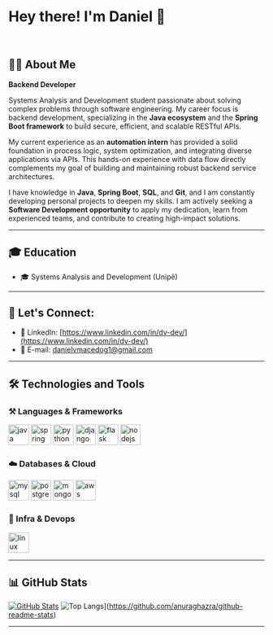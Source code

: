 # Hey there! I'm Daniel 👋
<br>

## 🧑‍💻 About Me

**Backend Developer**

Systems Analysis and Development student passionate about solving complex problems through software engineering. My career focus is backend development, specializing in the **Java ecosystem** and the **Spring Boot framework** to build secure, efficient, and scalable RESTful APIs.

My current experience as an **automation intern** has provided a solid foundation in process logic, system optimization, and integrating diverse applications via APIs. This hands-on experience with data flow directly complements my goal of building and maintaining robust backend service architectures.

I have knowledge in **Java**, **Spring Boot**, **SQL**, and **Git**, and I am constantly developing personal projects to deepen my skills. I am actively seeking a **Software Development opportunity** to apply my dedication, learn from experienced teams, and contribute to creating high-impact solutions.

<hr>

## 🎓 Education

* 🎓 Systems Analysis and Development (Unipê)

<hr>

## 💬 Let's Connect:

* 🔗 LinkedIn: [https://www.linkedin.com/in/dv-dev/](https://www.linkedin.com/in/dv-dev/)
* 📧 E-mail: [danielvmacedog1@gmail.com](mailto:danielvmacedog1@gmail.com) 

<hr>

## 🛠️ Technologies and Tools

### ⚒️ Languages & Frameworks
<p>
  <img src="https://cdn.jsdelivr.net/gh/devicons/devicon/icons/java/java-original.svg" height="40" alt="java" />
  <img src="https://cdn.jsdelivr.net/gh/devicons/devicon/icons/spring/spring-original.svg" height="40" alt="spring" />
  <img src="https://cdn.jsdelivr.net/gh/devicons/devicon/icons/python/python-original.svg" height="40" alt="python" />
  <img src="https://cdn.jsdelivr.net/gh/devicons/devicon/icons/django/django-plain.svg" height="40" alt="django" />
  <img src="https://cdn.jsdelivr.net/gh/devicons/devicon/icons/flask/flask-original.svg" height="40" alt="flask" />
  <img src="https://cdn.jsdelivr.net/gh/devicons/devicon/icons/nodejs/nodejs-original.svg" height="40" alt="nodejs" />
</p>

### ☁️ Databases & Cloud
<p>
  <img src="https://cdn.jsdelivr.net/gh/devicons/devicon/icons/mysql/mysql-original.svg" height="40" alt="mysql" />
  <img src="https://cdn.jsdelivr.net/gh/devicons/devicon/icons/postgresql/postgresql-original.svg" height="40" alt="postgresql" />
  <img src="https://cdn.jsdelivr.net/gh/devicons/devicon/icons/mongodb/mongodb-original.svg" height="40" alt="mongodb" />
  <img src="https://cdn.jsdelivr.net/gh/devicons/devicon/icons/amazonwebservices/amazonwebservices-original-wordmark.svg" height="40" alt="aws" />
</p>

### 🐧 Infra & Devops
<p>
  <img src="https://cdn.jsdelivr.net/gh/devicons/devicon/icons/linux/linux-original.svg" height="40" alt="linux" />
</p>


<hr>

## 📊 GitHub Stats

[![GitHub Stats](https://github-readme-stats.vercel.app/api?username=dv-dev1&show_icons=true&theme=github_dark&bust_cache=1)](https://github.com/anuraghazra/github-readme-stats)
![Top Langs](https://github-readme-stats.vercel.app/api/top-langs/?username=dv-dev1&layout=compact&theme=github_dark&bust_cache=1)](https://github.com/anuraghazra/github-readme-stats)

<hr>
